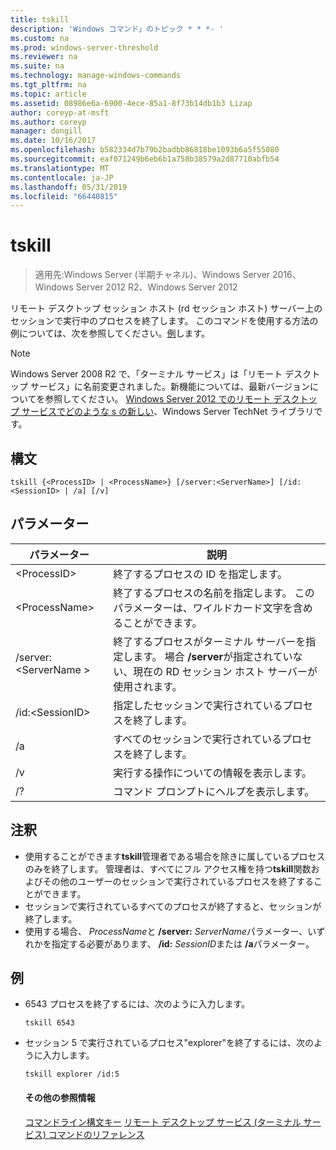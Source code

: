 ```yaml
---
title: tskill
description: 'Windows コマンド」のトピック * * *- '
ms.custom: na
ms.prod: windows-server-threshold
ms.reviewer: na
ms.suite: na
ms.technology: manage-windows-commands
ms.tgt_pltfrm: na
ms.topic: article
ms.assetid: 08986e6a-6900-4ece-85a1-8f73b14db1b3 Lizap
author: coreyp-at-msft
ms.author: coreyp
manager: dongill
ms.date: 10/16/2017
ms.openlocfilehash: b582334d7b79b2badbb86818be1093b6a5f55080
ms.sourcegitcommit: eaf071249b6eb6b1a758b38579a2d87710abfb54
ms.translationtype: MT
ms.contentlocale: ja-JP
ms.lasthandoff: 05/31/2019
ms.locfileid: "66440815"
---
```

# <a name="tskill"></a>tskill

>適用先:Windows Server (半期チャネル)、Windows Server 2016、Windows Server 2012 R2、Windows Server 2012

リモート デスクトップ セッション ホスト (rd セッション ホスト) サーバー上のセッションで実行中のプロセスを終了します。
このコマンドを使用する方法の例については、次を参照してください。[例](#BKMK_examples)します。

> [!NOTE]
> Windows Server 2008 R2 で、「ターミナル サービス」は「リモート デスクトップ サービス」に名前変更されました。新機能については、最新バージョンについてを参照してください。 [Windows Server 2012 でのリモート デスクトップ サービスでどのような s の新しい](https://technet.microsoft.com/library/hh831527)、Windows Server TechNet ライブラリです。

## <a name="syntax"></a>構文
```
tskill {<ProcessID> | <ProcessName>} [/server:<ServerName>] [/id:<SessionID> | /a] [/v]
```

## <a name="parameters"></a>パラメーター

|パラメーター|説明|
|-------|--------|
|\<ProcessID>|終了するプロセスの ID を指定します。|
|\<ProcessName>|終了するプロセスの名前を指定します。 このパラメーターは、ワイルドカード文字を含めることができます。|
|/server:\<ServerName >|終了するプロセスがターミナル サーバーを指定します。 場合 **/server**が指定されていない、現在の RD セッション ホスト サーバーが使用されます。|
|/id:\<SessionID>|指定したセッションで実行されているプロセスを終了します。|
|/a|すべてのセッションで実行されているプロセスを終了します。|
|/v|実行する操作についての情報を表示します。|
|/?|コマンド プロンプトにヘルプを表示します。|

## <a name="remarks"></a>注釈
- 使用することができます**tskill**管理者である場合を除きに属しているプロセスのみを終了します。 管理者は、すべてにフル アクセス権を持つ**tskill**関数およびその他のユーザーのセッションで実行されているプロセスを終了することができます。
- セッションで実行されているすべてのプロセスが終了すると、セッションが終了します。
- 使用する場合、 *ProcessName*と **/server:** <em>ServerName</em>パラメーター、いずれかを指定する必要があります、 **/id:** <em>SessionID</em>または **/a**パラメーター。

## <a name="BKMK_examples"></a>例
- 6543 プロセスを終了するには、次のように入力します。
  ```
  tskill 6543
  ```
- セッション 5 で実行されているプロセス"explorer"を終了するには、次のように入力します。
  ```
  tskill explorer /id:5
  ```
  #### <a name="additional-references"></a>その他の参照情報
  [コマンドライン構文キー](command-line-syntax-key.md)
  [リモート デスクトップ サービス &#40;ターミナル サービス&#41; コマンドのリファレンス](remote-desktop-services-terminal-services-command-reference.md)
